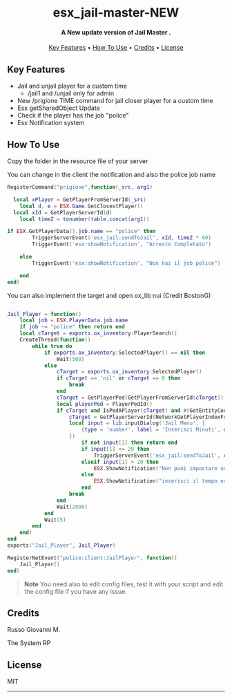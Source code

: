 
<h1 align="center">
esx_jail-master-NEW
  <br>
</h1>

<h4 align="center">A New update version of Jail Master
.</h4>

<p align="center">
  <a href="#key-features">Key Features</a> •
  <a href="#how-to-use">How To Use</a> •
  <a href="#credits">Credits</a> •
  <a href="#license">License</a>
</p>


## Key Features

* Jail and unjail player for a custom time
  - /jail1 and /unjail only for admin
* New /prigione TIME command for jail closer player for a custom time
* Esx getSharedObject Update
* Check if the player has the job "police"
* Esx Notification system


## How To Use

Copy the folder in the resource file of your server

You can change in the client the notification and also the police job name

```lua
RegisterCommand("prigione",function(_src, arg1)

  local xPlayer = GetPlayerFromServerId(_src) 
	local d, e = ESX.Game.GetClosestPlayer()
  local xId = GetPlayerServerId(d)
	local timeZ = tonumber(table.concat(arg1))

if ESX.GetPlayerData().job.name == "police" then 
		TriggerServerEvent('esx_jail:sendToJail', xId, timeZ * 60)
		TriggerEvent('esx:showNotification', "Arresto Completato")

	else
		TriggerEvent('esx:showNotification', "Non hai il job police")

	end
end)
```
You can also implement the target and open ox_lib nui (Credit BostonG)

```lua

Jail_Player = function()
    local job = ESX.PlayerData.job.name
    if job ~= "police" then return end
    local cTarget = exports.ox_inventory:PlayerSearch()
    CreateThread(function()
        while true do
            if exports.ox_inventory:SelectedPlayer() == nil then
                Wait(500)
            else
                cTarget = exports.ox_inventory:SelectedPlayer()
                if cTarget == 'nil' or cTarget == 0 then
                    break
                end
                cTarget = GetPlayerPed(GetPlayerFromServerId(cTarget))
                local playerPed = PlayerPedId()
                if cTarget and IsPedAPlayer(cTarget) and #(GetEntityCoords(playerPed, true) - GetEntityCoords(cTarget, true)) <= 2.0 then
                    cTarget = GetPlayerServerId(NetworkGetPlayerIndexFromPed(cTarget))
                    local input = lib.inputDialog('Jail Menu', {
                        {type = 'number', label = 'Inserisci Minuti', description = 'Minuti da scontare in prigione', icon = 'hashtag'}
                    })
                        if not input[1] then return end
                        if input[1] <= 20 then
                            TriggerServerEvent('esx_jail:sendToJail', cTarget, input[1] * 60)
                        elseif input[1] > 20 then
                            ESX.ShowNotification("Non puoi impostare un valore superiore a 20")
                        else
                            ESX.ShowNotification("inserisci il tempo espresso in minuti")
                        end
                    break
                end
                Wait(2000)
            end
            Wait(5)
        end
    end)
end
exports("Jail_Player", Jail_Player)

RegisterNetEvent("police:client:JailPlayer", function()
    Jail_Player()
end)

```
> **Note**
> You need also to edit config files, test it with your script and edit the config file if you have any issue.


## Credits

Russo Giovanni M.

The System RP

## License

MIT

---

